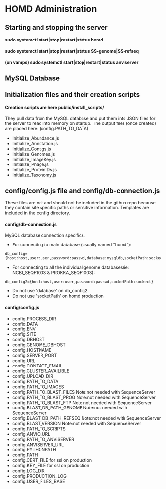 # HOMD Administration


## Starting and stopping the server
#### sudo systemctl start|stop|restart|status homd
#### sudo systemctl start|stop|restart|status SS-genome|SS-refseq
#### (on vamps) sudo systemctl start|stop|restart|status anviserver

## MySQL Database

## Initialization files and their creation scripts
#### Creation scripts are here public/install_scripts/
They pull data from the MySQL database and put them into JSON files for the server to read into memory on startup.
The output files (once created) are placed here: (config.PATH_TO_DATA)
* Initialize_Abundance.js
* Initialize_Annotation.js
* Initialize_Contigs.js
* Initialize_Genomes.js
* Initialize_ImageKey.js
* Initialize_Phage.js
* Initialize_ProteinIDs.js
* Initialize_Taxonomy.js

## config/config.js file and config/db-connection.js
These files are not and should not be included in the github repo because they contain site specific paths
or sensitive information. Templates are included in the config directory.
#### config/db-connection.js
  MySQL database connection specifics.
  
  - For connecting to main database (usually named "homd"):
  ```
  db_config={host:host,user:user,password:passwd,database:mysqldb,socketPath:sockect}
  ```
  - For connecting to all the individual genome databases(ie: NCBI_SEQF1003 & PROKKA_SEQF1003):
  ```
  db_config2={host:host,user:user,password:passwd,socketPath:sockect}
  ```
  - Do not use 'database' on db_config2.
  - Do not use 'socketPath' on homd production
   
#### config/config.js
- config.PROCESS_DIR
- config.DATA
- config.ENV
- config.SITE
- config.DBHOST
- config.GENOME_DBHOST
- config.HOSTNAME
- config.SERVER_PORT
- config.URL
- config.CONTACT_EMAIL
- config.CLUSTER_AVAILIBLE
- config.UPLOAD_DIR
- config.PATH_TO_DATA    
- config.PATH_TO_IMAGES
- config.PATH_TO_BLAST_FILES   Note:not needed with SequenceServer
- config.PATH_TO_BLAST_PROG    Note:not needed with SequenceServer
- config.PATH_TO_BLAST_FTP     Note:not needed with SequenceServer
- config.BLAST_DB_PATH_GENOME  Note:not needed with SequenceServer
- config.BLAST_DB_PATH_REFSEQ  Note:not needed with SequenceServer
- config.BLAST_VERSION         Note:not needed with SequenceServer
- config.PATH_TO_SCRIPTS
- config.ANVIO_URL
- config.PATH_TO_ANVISERVER
- config.ANVISERVER_URL
- config.PYTHONPATH
- config.PATH
- config.CERT_FILE  for ssl on production
- config.KEY_FILE   for ssl on production
- config.LOG_DIR
- config.PRODUCTION_LOG
- config.USER_FILES_BASE

